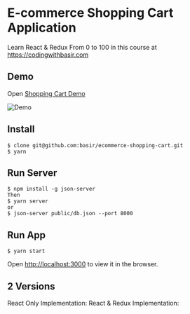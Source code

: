 # E-commerce Shopping Cart Application
Learn React & Redux From 0 to 100 in this course at https://codingwithbasir.com

## Demo
Open  [Shopping Cart Demo](https://basir.github.io/ecommerce-shopping-cart/)

![Demo](https://basir.github.io/ecommerce-shopping-cart/demo.gif)

## Install
```
$ clone git@github.com:basir/ecommerce-shopping-cart.git 
$ yarn
```

## Run Server
```
$ npm install -g json-server
Then
$ yarn server
or
$ json-server public/db.json --port 8000
```

## Run App
```
$ yarn start
```
Open [http://localhost:3000](http://localhost:3000) to view it in the browser.

## 2 Versions
React Only Implementation: 
React & Redux Implementation: 

